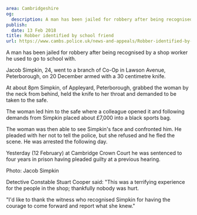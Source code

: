 ```yaml
area: Cambridgeshire
og:
  description: A man has been jailed for robbery after being recognised by a shop worker he used to go to school with.
publish:
  date: 13 Feb 2018
title: Robber identified by school friend
url: https://www.cambs.police.uk/news-and-appeals/Robber-identified-by-school-friend
```

A man has been jailed for robbery after being recognised by a shop worker he used to go to school with.

Jacob Simpkin, 24, went to a branch of Co-Op in Lawson Avenue, Peterborough, on 20 December armed with a 30 centimetre knife.

At about 8pm Simpkin, of Appleyard, Peterborough, grabbed the woman by the neck from behind, held the knife to her throat and demanded to be taken to the safe.

The woman led him to the safe where a colleague opened it and following demands from Simpkin placed about £7,000 into a black sports bag.

The woman was then able to see Simpkin's face and confronted him. He pleaded with her not to tell the police, but she refused and he fled the scene. He was arrested the following day.

Yesterday (12 February) at Cambridge Crown Court he was sentenced to four years in prison having pleaded guilty at a previous hearing.

Photo: Jacob Simpkin

Detective Constable Stuart Cooper said: "This was a terrifying experience for the people in the shop; thankfully nobody was hurt.

"I'd like to thank the witness who recognised Simpkin for having the courage to come forward and report what she knew."
